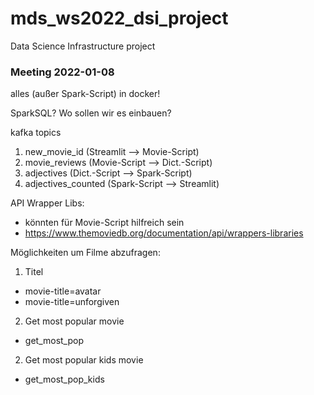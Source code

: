 # mds_ws2022_dsi_project

Data Science Infrastructure project

### Meeting 2022-01-08

alles (außer Spark-Script) in docker!

SparkSQL? Wo sollen wir es einbauen?

kafka topics

1. new_movie_id (Streamlit --> Movie-Script)
2. movie_reviews (Movie-Script --> Dict.-Script)
3. adjectives (Dict.-Script --> Spark-Script)
4. adjectives_counted (Spark-Script --> Streamlit)

API Wrapper Libs:

-   könnten für Movie-Script hilfreich sein
-   https://www.themoviedb.org/documentation/api/wrappers-libraries

Möglichkeiten um Filme abzufragen:

1. Titel

-   movie-title=avatar
-   movie-title=unforgiven

2. Get most popular movie

-   get_most_pop

2. Get most popular kids movie

-   get_most_pop_kids
